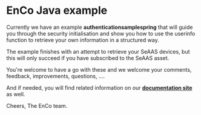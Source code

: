 EnCo Java example
=================

Currently we have an example **authenticationsamplespring** that will guide you through
the security initialisation and show you how to use the userinfo function to retrieve
your own information in a structured way.

The example finishes with an attempt to retrieve your SeAAS devices, but this will only 
succeed if you have subscribed to the SeAAS asset.


You're welcome to have a go with these and we welcome your comments, feedback, improvements, questions, ....

And if needed, you will find related information on our [**documentation site**](http://docs.enco.io/) as well.

Cheers,
The EnCo team.

